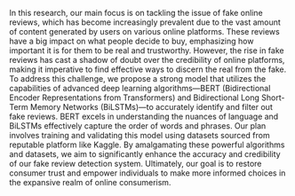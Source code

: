 In this research, our main focus is on tackling the issue of fake online reviews, which has become increasingly prevalent due to the vast amount of content generated by users on various online platforms. These reviews have a big impact on what people decide to buy, emphasizing how important it is for them to be real and trustworthy. However, the rise in fake reviews has cast a shadow of doubt over the credibility of online platforms, making it imperative to find effective ways to discern the real from the fake. To address this challenge, we propose a strong model that utilizes the capabilities of advanced deep learning algorithms—BERT (Bidirectional Encoder Representations from Transformers) and Bidirectional Long Short-Term Memory Networks (BiLSTMs)—to accurately identify and filter out fake reviews. BERT excels in understanding the nuances of language and BiLSTMs effectively capture the order of words and phrases. Our plan involves training and validating this model using datasets sourced from reputable platform like Kaggle. By amalgamating these powerful algorithms and datasets, we aim to significantly enhance the accuracy and credibility of our fake review detection system. Ultimately, our goal is to restore consumer trust and empower individuals to make more informed choices in the expansive realm of online consumerism.
